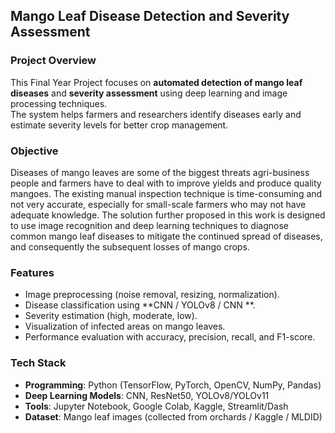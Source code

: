 ## Mango Leaf Disease Detection and Severity Assessment

### Project Overview
This Final Year Project focuses on **automated detection of mango leaf diseases** and **severity assessment** using deep learning and image processing techniques.  
The system helps farmers and researchers identify diseases early and estimate severity levels for better crop management.

### Objective
Diseases of mango leaves are some of the biggest threats agri-business people and farmers have to deal with to improve yields and produce quality mangoes. The existing manual inspection 
technique is time-consuming and not very accurate, especially for small-scale farmers who may not have adequate knowledge. The solution further proposed in this work is designed to use image 
recognition and deep learning techniques to diagnose common mango leaf diseases to mitigate the continued spread of diseases, and consequently the subsequent losses of mango crops.

### Features
- Image preprocessing (noise removal, resizing, normalization).  
- Disease classification using **CNN / YOLOv8 / CNN **.  
- Severity estimation (high, moderate, low).  
- Visualization of infected areas on mango leaves.  
- Performance evaluation with accuracy, precision, recall, and F1-score.

### Tech Stack
- **Programming**: Python (TensorFlow, PyTorch, OpenCV, NumPy, Pandas)  
- **Deep Learning Models**: CNN, ResNet50, YOLOv8/YOLOv11  
- **Tools**: Jupyter Notebook, Google Colab, Kaggle, Streamlit/Dash  
- **Dataset**: Mango leaf images (collected from orchards / Kaggle / MLDID)
